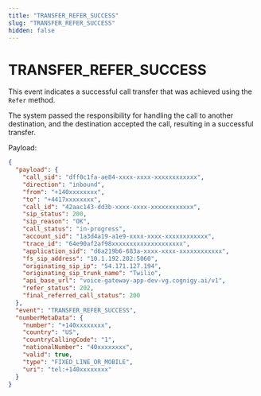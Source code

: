 ```yaml
---
title: "TRANSFER_REFER_SUCCESS"
slug: "TRANSFER_REFER_SUCCESS"
hidden: false
---
```


# TRANSFER_REFER_SUCCESS

This event indicates a successful call transfer that was achieved using the `Refer` method. 

The system passed the responsibility for handling the call to another destination, and the destination accepted the call, resulting in a successful transfer.

Payload:

```json
{
  "payload": {
    "call_sid": "dff0c1fa-ae84-xxxx-xxxx-xxxxxxxxxxxx",
    "direction": "inbound",
    "from": "+140xxxxxxxx",
    "to": "+4417xxxxxxxx",
    "call_id": "42aac143-dd3b-xxxx-xxxx-xxxxxxxxxxxx",
    "sip_status": 200,
    "sip_reason": "OK",
    "call_status": "in-progress",
    "account_sid": "1a3d4a19-a1e9-xxxx-xxxx-xxxxxxxxxxxx",
    "trace_id": "64e90af2af98xxxxxxxxxxxxxxxxxxxx",
    "application_sid": "d6a219b6-683a-xxxx-xxxx-xxxxxxxxxxxx",
    "fs_sip_address": "10.1.192.202:5060",
    "originating_sip_ip": "54.171.127.194",
    "originating_sip_trunk_name": "Twilio",
    "api_base_url": "voice-gateway-app-dev-vg.cognigy.ai/v1",
    "refer_status": 202,
    "final_referred_call_status": 200
  },
  "event": "TRANSFER_REFER_SUCCESS",
  "numberMetaData": {
    "number": "+140xxxxxxxx",
    "country": "US",
    "countryCallingCode": "1",
    "nationalNumber": "40xxxxxxxx",
    "valid": true,
    "type": "FIXED_LINE_OR_MOBILE",
    "uri": "tel:+140xxxxxxxx"
  }
}
```